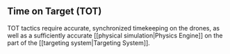 Time on Target (TOT)
--------------------

TOT tactics require accurate, synchronized timekeeping on the drones, as
well as a sufficiently accurate [[physical simulation|Physics Engine]] on
the part of the [[targeting system|Targeting System]].
